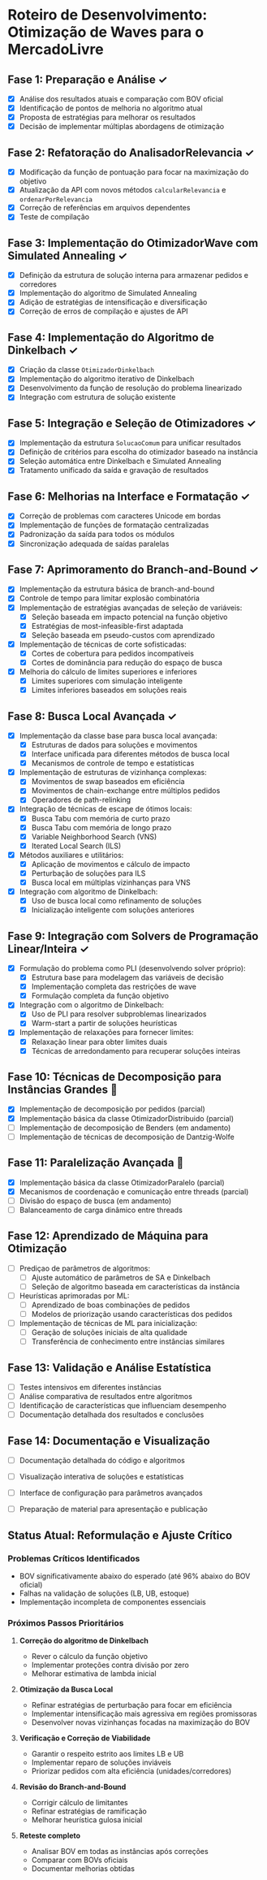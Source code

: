 # Roteiro de Desenvolvimento: Otimização de Waves para o MercadoLivre

## Fase 1: Preparação e Análise ✓
- [x] Análise dos resultados atuais e comparação com BOV oficial
- [x] Identificação de pontos de melhoria no algoritmo atual
- [x] Proposta de estratégias para melhorar os resultados
- [x] Decisão de implementar múltiplas abordagens de otimização

## Fase 2: Refatoração do AnalisadorRelevancia ✓
- [x] Modificação da função de pontuação para focar na maximização do objetivo
- [x] Atualização da API com novos métodos `calcularRelevancia` e `ordenarPorRelevancia`
- [x] Correção de referências em arquivos dependentes
- [x] Teste de compilação

## Fase 3: Implementação do OtimizadorWave com Simulated Annealing ✓
- [x] Definição da estrutura de solução interna para armazenar pedidos e corredores
- [x] Implementação do algoritmo de Simulated Annealing
- [x] Adição de estratégias de intensificação e diversificação
- [x] Correção de erros de compilação e ajustes de API

## Fase 4: Implementação do Algoritmo de Dinkelbach ✓
- [x] Criação da classe `OtimizadorDinkelbach`
- [x] Implementação do algoritmo iterativo de Dinkelbach
- [x] Desenvolvimento da função de resolução do problema linearizado
- [x] Integração com estrutura de solução existente

## Fase 5: Integração e Seleção de Otimizadores ✓
- [x] Implementação da estrutura `SolucaoComum` para unificar resultados
- [x] Definição de critérios para escolha do otimizador baseado na instância
- [x] Seleção automática entre Dinkelbach e Simulated Annealing
- [x] Tratamento unificado da saída e gravação de resultados

## Fase 6: Melhorias na Interface e Formatação ✓
- [x] Correção de problemas com caracteres Unicode em bordas
- [x] Implementação de funções de formatação centralizadas
- [x] Padronização da saída para todos os módulos
- [x] Sincronização adequada de saídas paralelas

## Fase 7: Aprimoramento do Branch-and-Bound ✓
- [x] Implementação da estrutura básica de branch-and-bound
- [x] Controle de tempo para limitar explosão combinatória
- [x] Implementação de estratégias avançadas de seleção de variáveis:
  - [x] Seleção baseada em impacto potencial na função objetivo
  - [x] Estratégias de most-infeasible-first adaptada
  - [x] Seleção baseada em pseudo-custos com aprendizado
- [x] Implementação de técnicas de corte sofisticadas:
  - [x] Cortes de cobertura para pedidos incompatíveis
  - [x] Cortes de dominância para redução do espaço de busca
- [x] Melhoria do cálculo de limites superiores e inferiores
  - [x] Limites superiores com simulação inteligente
  - [x] Limites inferiores baseados em soluções reais

## Fase 8: Busca Local Avançada ✓
- [x] Implementação da classe base para busca local avançada:
  - [x] Estruturas de dados para soluções e movimentos
  - [x] Interface unificada para diferentes métodos de busca local
  - [x] Mecanismos de controle de tempo e estatísticas
- [x] Implementação de estruturas de vizinhança complexas:
  - [x] Movimentos de swap baseados em eficiência
  - [x] Movimentos de chain-exchange entre múltiplos pedidos
  - [x] Operadores de path-relinking
- [x] Integração de técnicas de escape de ótimos locais:
  - [x] Busca Tabu com memória de curto prazo
  - [x] Busca Tabu com memória de longo prazo
  - [x] Variable Neighborhood Search (VNS)
  - [x] Iterated Local Search (ILS)
- [x] Métodos auxiliares e utilitários:
  - [x] Aplicação de movimentos e cálculo de impacto
  - [x] Perturbação de soluções para ILS
  - [x] Busca local em múltiplas vizinhanças para VNS
- [x] Integração com algoritmo de Dinkelbach:
  - [x] Uso de busca local como refinamento de soluções
  - [x] Inicialização inteligente com soluções anteriores

## Fase 9: Integração com Solvers de Programação Linear/Inteira ✓
- [x] Formulação do problema como PLI (desenvolvendo solver próprio):
  - [x] Estrutura base para modelagem das variáveis de decisão
  - [x] Implementação completa das restrições de wave
  - [x] Formulação completa da função objetivo
- [x] Integração com o algoritmo de Dinkelbach:
  - [x] Uso de PLI para resolver subproblemas linearizados
  - [x] Warm-start a partir de soluções heurísticas
- [x] Implementação de relaxações para fornecer limites:
  - [x] Relaxação linear para obter limites duais
  - [x] Técnicas de arredondamento para recuperar soluções inteiras

## Fase 10: Técnicas de Decomposição para Instâncias Grandes 🔄
- [x] Implementação de decomposição por pedidos (parcial)
- [x] Implementação básica da classe OtimizadorDistribuido (parcial)
- [ ] Implementação de decomposição de Benders (em andamento)
- [ ] Implementação de técnicas de decomposição de Dantzig-Wolfe

## Fase 11: Paralelização Avançada 🔄
- [x] Implementação básica da classe OtimizadorParalelo (parcial)
- [x] Mecanismos de coordenação e comunicação entre threads (parcial)
- [ ] Divisão do espaço de busca (em andamento)
- [ ] Balanceamento de carga dinâmico entre threads

## Fase 12: Aprendizado de Máquina para Otimização
- [ ] Prediçao de parâmetros de algoritmos:
  - [ ] Ajuste automático de parâmetros de SA e Dinkelbach
  - [ ] Seleção de algoritmo baseada em características da instância
- [ ] Heurísticas aprimoradas por ML:
  - [ ] Aprendizado de boas combinações de pedidos
  - [ ] Modelos de priorização usando características dos pedidos
- [ ] Implementação de técnicas de ML para inicialização:
  - [ ] Geração de soluções iniciais de alta qualidade
  - [ ] Transferência de conhecimento entre instâncias similares

## Fase 13: Validação e Análise Estatística
- [ ] Testes intensivos em diferentes instâncias
- [ ] Análise comparativa de resultados entre algoritmos
- [ ] Identificação de características que influenciam desempenho
- [ ] Documentação detalhada dos resultados e conclusões

## Fase 14: Documentação e Visualização
- [ ] Documentação detalhada do código e algoritmos
- [ ] Visualização interativa de soluções e estatísticas
- [ ] Interface de configuração para parâmetros avançados
- [ ] Preparação de material para apresentação e publicação


## Status Atual: Reformulação e Ajuste Crítico

### Problemas Críticos Identificados
- BOV significativamente abaixo do esperado (até 96% abaixo do BOV oficial)
- Falhas na validação de soluções (LB, UB, estoque)
- Implementação incompleta de componentes essenciais

### Próximos Passos Prioritários
1. **Correção do algoritmo de Dinkelbach**
   - Rever o cálculo da função objetivo
   - Implementar proteções contra divisão por zero
   - Melhorar estimativa de lambda inicial

2. **Otimização da Busca Local**
   - Refinar estratégias de perturbação para focar em eficiência
   - Implementar intensificação mais agressiva em regiões promissoras
   - Desenvolver novas vizinhanças focadas na maximização do BOV

3. **Verificação e Correção de Viabilidade**
   - Garantir o respeito estrito aos limites LB e UB
   - Implementar reparo de soluções inviáveis
   - Priorizar pedidos com alta eficiência (unidades/corredores)

4. **Revisão do Branch-and-Bound**
   - Corrigir cálculo de limitantes
   - Refinar estratégias de ramificação
   - Melhorar heurística gulosa inicial

5. **Reteste completo**
   - Analisar BOV em todas as instâncias após correções
   - Comparar com BOVs oficiais
   - Documentar melhorias obtidas